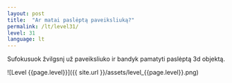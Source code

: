 ```yaml
---
layout: post
title:  "Ar matai paslėptą paveiksliuką?"
permalink: /lt/level31/
level: 31
language: lt
---
```

Sufokusuok žvilgsnį už paveiksliuko ir bandyk pamatyti paslėptą 3d objektą.

![Level {{page.level}}]({{ site.url }}/assets/level_{{page.level}}.png)